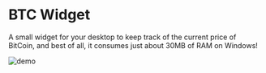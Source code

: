 # BTC Widget
A small widget for your desktop to keep track of the current price of BitCoin, and best of all, it consumes just about 30MB of RAM on Windows!

![demo](https://files.catbox.moe/2zc8al.png)
